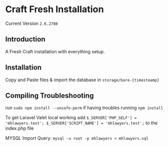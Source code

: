 # Craft Fresh Installation

Current Version `2.6.2780`

## Introduction

A Fresh Craft installation with everything setup.

## Installation

Copy and Paste files & import the database in `storage/bare-{timesteamp}`

## Compiling Troubleshooting

run `sudo npm install --unsafe-perm` if having troubles running `npm install`

To get Laravel Valet local working add `$_SERVER['PHP_SELF'] = 'mhlawyers.test';
                                        $_SERVER['SCRIPT_NAME'] = 'mhlawyers.test';` to the index.php file

MYSQL Import Query: `mysql -u root -p mhlawyers < mhlawyers.sql`
